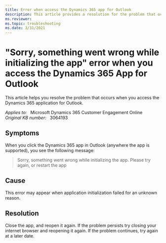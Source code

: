 ```yaml
---
title: Error when access the Dynamics 365 app for Outlook
description: This article provides a resolution for the problem that occurs when you access the Dynamics 365 application for Outlook.
ms.reviewer: 
ms.topic: troubleshooting
ms.date: 3/31/2021
---
```

# "Sorry, something went wrong while initializing the app" error when you access the Dynamics 365 App for Outlook

This article helps you resolve the problem that occurs when you access the Dynamics 365 application for Outlook.

_Applies to:_ &nbsp; Microsoft Dynamics 365 Customer Engagement Online  
_Original KB number:_ &nbsp; 3064193

## Symptoms

When you click the Dynamics 365 app in Outlook (anywhere the app is supported), you see the following message:

> Sorry, something went wrong while initializing the app. Please try again, or restart the app

## Cause

This error may appear when application initialization failed for an unknown reason.

## Resolution

Close the app, and reopen it again. If the problem persists try closing your internet browser and reopening it again. If the problem continues, try again at a later date.
